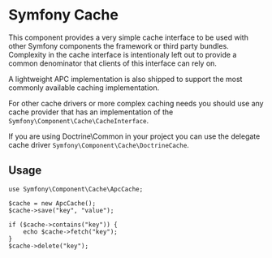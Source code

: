# Symfony Cache

This component provides a very simple cache interface to be used
with other Symfony components the framework or third party bundles.
Complexity in the cache interface is intentionaly left out to provide
a common denominator that clients of this interface can rely on.

A lightweight APC implementation is also shipped to support the most
commonly available caching implementation.

For other cache drivers or more complex caching needs you should
use any cache provider that has an implementation of the
`Symfony\Component\Cache\CacheInterface`.

If you are using Doctrine\Common in your project you can use the
delegate cache driver `Symfony\Component\Cache\DoctrineCache`.

## Usage

    use Symfony\Component\Cache\ApcCache;

    $cache = new ApcCache();
    $cache->save("key", "value");

    if ($cache->contains("key")) {
        echo $cache->fetch("key");
    }
    $cache->delete("key");
